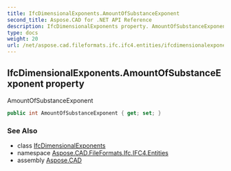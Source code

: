 ```yaml
---
title: IfcDimensionalExponents.AmountOfSubstanceExponent
second_title: Aspose.CAD for .NET API Reference
description: IfcDimensionalExponents property. AmountOfSubstanceExponent
type: docs
weight: 20
url: /net/aspose.cad.fileformats.ifc.ifc4.entities/ifcdimensionalexponents/amountofsubstanceexponent/
---
```

## IfcDimensionalExponents.AmountOfSubstanceExponent property

AmountOfSubstanceExponent

```csharp
public int AmountOfSubstanceExponent { get; set; }
```

### See Also

* class [IfcDimensionalExponents](../)
* namespace [Aspose.CAD.FileFormats.Ifc.IFC4.Entities](../../ifcdimensionalexponents/)
* assembly [Aspose.CAD](../../../)


